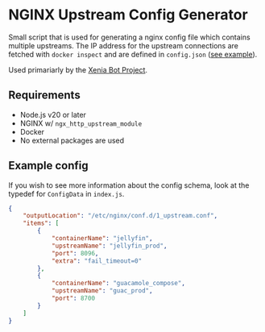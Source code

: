 # NGINX Upstream Config Generator
Small script that is used for generating a nginx config file which contains multiple upstreams. The IP address for the upstream connections are fetched with `docker inspect` and are defined in `config.json` ([see example](#example-config)).

Used primariarly by the [Xenia Bot Project](https://xenia.kate.pet).

## Requirements
- Node.js v20 or later
- NGINX w/ `ngx_http_upstream_module`
- Docker
- No external packages are used

## Example config
If you wish to see more information about the config schema, look at the typedef for `ConfigData` in `index.js`.
```json
{
    "outputLocation": "/etc/nginx/conf.d/1_upstream.conf",
    "items": [
        {
            "containerName": "jellyfin",
            "upstreamName": "jellyfin_prod",
            "port": 8096,
            "extra": "fail_timeout=0"
        },
        {
            "containerName": "guacamole_compose",
            "upstreamName": "guac_prod",
            "port": 8700
        }
    ]
}
```
